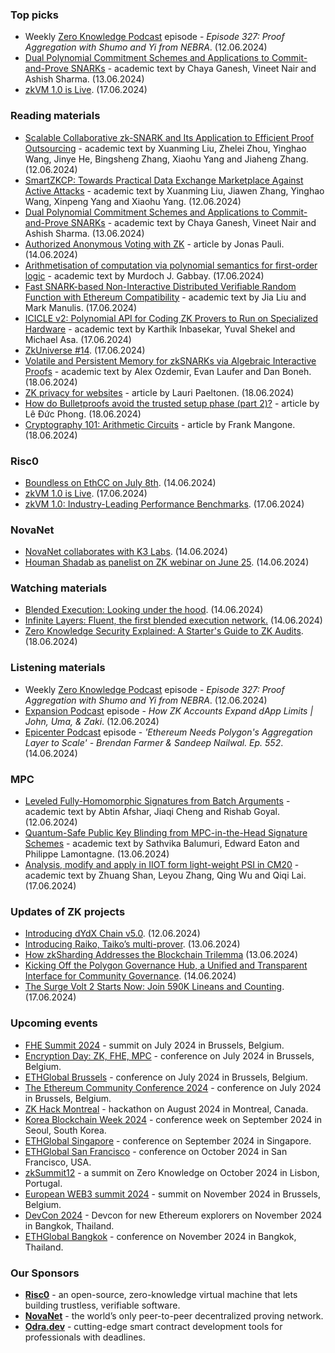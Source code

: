 ### Top picks
* Weekly [Zero Knowledge Podcast](https://zeroknowledge.fm/327-2/) episode - *Episode 327: Proof Aggregation with Shumo and Yi from NEBRA*. (12.06.2024)
* [Dual Polynomial Commitment Schemes and Applications to Commit-and-Prove SNARKs](https://eprint.iacr.org/2024/943.pdf) - academic text by Chaya Ganesh, Vineet Nair and Ashish Sharma. (13.06.2024)
* [zkVM 1.0 is Live](https://www.risczero.com/blog/hello-zkvm-1-0). (17.06.2024)

### Reading materials 
* [Scalable Collaborative zk-SNARK and Its Application to Efficient Proof Outsourcing](https://eprint.iacr.org/2024/940.pdf) - academic text by Xuanming Liu, Zhelei Zhou, Yinghao Wang, Jinye He, Bingsheng Zhang, Xiaohu Yang and Jiaheng Zhang. (12.06.2024)
* [SmartZKCP: Towards Practical Data Exchange Marketplace Against Active Attacks](https://eprint.iacr.org/2024/941.pdf) - academic text by Xuanming Liu, Jiawen Zhang, Yinghao Wang, Xinpeng Yang and Xiaohu Yang. (12.06.2024)
* [Dual Polynomial Commitment Schemes and Applications to Commit-and-Prove SNARKs](https://eprint.iacr.org/2024/943.pdf) - academic text by Chaya Ganesh, Vineet Nair and Ashish Sharma. (13.06.2024)
* [Authorized Anonymous Voting with ZK](https://medium.com/@jonas_casper/authorized-anonymous-voting-with-zk-721853cd8709) - article by Jonas Pauli. (14.06.2024)
* [Arithmetisation of computation via polynomial semantics for first-order logic](https://eprint.iacr.org/2024/954.pdf) - academic text by Murdoch J. Gabbay. (17.06.2024)
* [Fast SNARK-based Non-Interactive Distributed Verifiable Random Function with Ethereum Compatibility](https://eprint.iacr.org/2024/968.pdf) - academic text by Jia Liu and Mark Manulis. (17.06.2024)
* [ICICLE v2: Polynomial API for Coding ZK Provers to Run on Specialized Hardware](https://eprint.iacr.org/2024/973.pdf) - academic text by Karthik Inbasekar, Yuval Shekel and Michael Asa. (17.06.2024)
* [ZkUniverse #14](https://medium.com/@ZkCampus/zkuniverse-14-029c7518db62). (17.06.2024)
* [Volatile and Persistent Memory for zkSNARKs via Algebraic Interactive Proofs](https://eprint.iacr.org/2024/979.pdf) - academic text by Alex Ozdemir, Evan Laufer and Dan Boneh. (18.06.2024)
* [ZK privacy for websites](https://medium.com/@laurippeltonen/zk-privacy-for-websites-3e6a67fc79b1) - article by Lauri Paeltonen. (18.06.2024)
* [How do Bulletproofs avoid the trusted setup phase (part 2)?](https://leducphong.medium.com/how-do-bulletproofs-avoid-the-trusted-setup-phase-part-2-68a9da23e1f6) - article by Lê Đức Phong. (18.06.2024)
* [Cryptography 101: Arithmetic Circuits](https://medium.com/@francomangone18/cryptography-101-arithmetic-circuits-351ca87647a9) - article by Frank Mangone. (18.06.2024)

### Risc0
* [Boundless on EthCC on July 8th](https://x.com/RiscZero/status/1801603437173321857). (14.06.2024)
* [zkVM 1.0 is Live](https://www.risczero.com/blog/hello-zkvm-1-0). (17.06.2024)
* [zkVM 1.0: Industry-Leading Performance Benchmarks](https://www.risczero.com/blog/beating-moores-law-with-zkvm-1-0). (17.06.2024)

### NovaNet 
* [NovaNet collaborates with K3 Labs](https://x.com/k3_labs/status/1801545284515729828). (14.06.2024)
* [Houman Shadab as panelist on ZK webinar on June 25](https://x.com/EntEthAlliance/status/1801654113790259273). (14.06.2024)

### Watching materials
* [Blended Execution: Looking under the hood](https://www.youtube.com/watch?v=e4ZysLwoQ8c). (14.06.2024)
* [Infinite Layers: Fluent, the first blended execution network.](https://www.youtube.com/watch?v=Ma64fs7-M9E) (14.06.2024)
* [Zero Knowledge Security Explained: A Starter's Guide to ZK Audits](https://www.youtube.com/watch?v=hxPjKct-5iQ). (18.06.2024)

### Listening materials
* Weekly [Zero Knowledge Podcast](https://zeroknowledge.fm/327-2/) episode - *Episode 327: Proof Aggregation with Shumo and Yi from NEBRA*. (12.06.2024)
* [Expansion Podcast](https://www.youtube.com/watch?v=VMmI77qcLyg) episode - *How ZK Accounts Expand dApp Limits | John, Uma, & Zaki*. (12.06.2024) 
* [Epicenter Podcast](https://www.youtube.com/watch?v=pCzjW6GrRTg) episode - *'Ethereum Needs Polygon's Aggregation Layer to Scale' - Brendan Farmer & Sandeep Nailwal. Ep. 552*. (14.06.2024)

### MPC
* [Leveled Fully-Homomorphic Signatures from Batch Arguments](https://eprint.iacr.org/2024/931.pdf) - academic text by Abtin Afshar, Jiaqi Cheng and Rishab Goyal. (12.06.2024)
* [Quantum-Safe Public Key Blinding from MPC-in-the-Head Signature Schemes](https://eprint.iacr.org/2024/945.pdf) - academic text by Sathvika Balumuri, Edward Eaton and Philippe Lamontagne. (13.06.2024)
* [Analysis, modify and apply in IIOT form light-weight PSI in CM20](https://eprint.iacr.org/2024/969.pdf) - academic text by Zhuang Shan, Leyou Zhang, Qing Wu and Qiqi Lai. (17.06.2024)
 
### Updates of ZK projects
* [Introducing dYdX Chain v5.0](https://dydx.exchange/blog/version-5). (12.06.2024)
* [Introducing Raiko, Taiko’s multi-prover](https://taiko.mirror.xyz/qmw6Or2T8OnadFpqULXDZaIzsBKRVvavB-AEUvp6fxM). (13.06.2024)
* [How zkSharding Addresses the Blockchain Trilemma](https://nil.foundation/blog/post/zkSharding_scaling) (13.06.2024)
* [Kicking Off the Polygon Governance Hub, a Unified and Transparent Interface for Community Governance](https://polygon.technology/blog/kicking-off-the-polygon-governance-hub-a-unified-and-transparent-interface-for-community-governance). (14.06.2024)
* [The Surge Volt 2 Starts Now: Join 590K Lineans and Counting](https://linea.mirror.xyz/atPtcNQWJg02G-Za-nOB5A5OQKcZn_t1Blq05PO-17I). (17.06.2024)

### Upcoming events
* [FHE Summit 2024](https://twitter.com/FHEOnchain/status/1777666116455911823/photo/1/) - summit on July 2024 in Brussels, Belgium. 
* [Encryption Day: ZK, FHE, MPC](https://lu.ma/encrypt) - conference on July 2024 in Brussels, Belgium.
* [ETHGlobal Brussels](https://ethglobal.com/events/brussels) - conference on July 2024 in Brussels, Belgium. 
* [The Ethereum Community Conference 2024](https://ethcc.io/) - conference on July 2024 in Brussels, Belgium. 
* [ZK Hack Montreal](https://zk-hack-montreal.devfolio.co/) - hackathon on August 2024 in Montreal, Canada.
* [Korea Blockchain Week 2024](https://koreablockchainweek.com/) - conference week on September 2024 in Seoul, South Korea.
* [ETHGlobal Singapore](https://ethglobal.com/events/singapore2024) - conference on September 2024 in Singapore.
* [ETHGlobal San Francisco](https://ethglobal.com/events/sanfrancisco2024) - conference on October 2024 in San Francisco, USA.
* [zkSummit12](https://www.zksummit.com/) - a summit on Zero Knowledge on October 2024 in Lisbon, Portugal.
* [European WEB3 summit 2024](https://www.web3eurosummit.eu/) - summit on November 2024 in Brussels, Belgium.
* [DevCon 2024](https://devcon.org/) - Devcon for new Ethereum explorers on November 2024 in Bangkok, Thailand.
* [ETHGlobal Bangkok](https://ethglobal.com/events/bangkok) - conference on November 2024 in Bangkok, Thailand. 

### Our Sponsors
* **[Risc0](https://www.risczero.com/)** - an open-source, zero-knowledge virtual machine that lets building trustless, verifiable software.
* **[NovaNet](https://www.novanet.xyz/)** - the world’s only peer-to-peer decentralized proving network.
* **[Odra.dev](https://odra.dev)** - cutting-edge smart contract development tools for professionals with deadlines.
